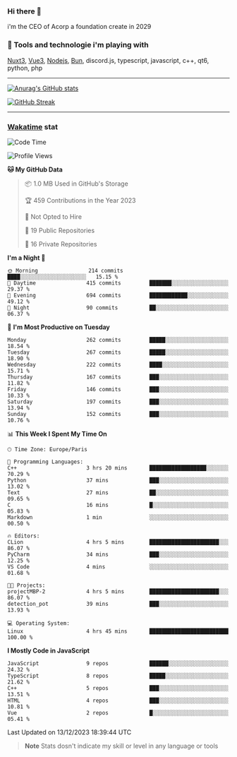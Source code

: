 ### Hi there 👋

i'm the CEO of Acorp a foundation create in 2029  

### 🧰 Tools and technologie i'm playing with

[Nuxt3](https://nuxt.com), [Vue3](https://vuejs.org/), [Nodejs](https://nodejs.org), [Bun](https://bun.sh/), discord.js, typescript, javascript, c++, qt6, python, php

---

[![Anurag's GitHub stats](https://github-readme-stats.vercel.app/api?username=ackimixs&show_icons=true&theme=github_dark&count_private=true)](https://www.ackimixs.xyz)

[![GitHub Streak](https://github-readme-streak-stats.herokuapp.com?user=Ackimixs&theme=github-dark-blue&date_format=j%20M%5B%20Y%5D&mode=weekly)](https://git.io/streak-stats)

---
 
 ### [Wakatime](https://wakatime.com/) stat

<!--START_SECTION:waka-->
![Code Time](http://img.shields.io/badge/Code%20Time-893%20hrs%2051%20mins-blue)

![Profile Views](http://img.shields.io/badge/Profile%20Views-0-blue)

**🐱 My GitHub Data** 

> 📦 1.0 MB Used in GitHub's Storage 
 > 
> 🏆 459 Contributions in the Year 2023
 > 
> 🚫 Not Opted to Hire
 > 
> 📜 19 Public Repositories 
 > 
> 🔑 16 Private Repositories 
 > 
**I'm a Night 🦉** 

```text
🌞 Morning                214 commits         ████░░░░░░░░░░░░░░░░░░░░░   15.15 % 
🌆 Daytime                415 commits         ███████░░░░░░░░░░░░░░░░░░   29.37 % 
🌃 Evening                694 commits         ████████████░░░░░░░░░░░░░   49.12 % 
🌙 Night                  90 commits          ██░░░░░░░░░░░░░░░░░░░░░░░   06.37 % 
```
📅 **I'm Most Productive on Tuesday** 

```text
Monday                   262 commits         █████░░░░░░░░░░░░░░░░░░░░   18.54 % 
Tuesday                  267 commits         █████░░░░░░░░░░░░░░░░░░░░   18.90 % 
Wednesday                222 commits         ████░░░░░░░░░░░░░░░░░░░░░   15.71 % 
Thursday                 167 commits         ███░░░░░░░░░░░░░░░░░░░░░░   11.82 % 
Friday                   146 commits         ███░░░░░░░░░░░░░░░░░░░░░░   10.33 % 
Saturday                 197 commits         ███░░░░░░░░░░░░░░░░░░░░░░   13.94 % 
Sunday                   152 commits         ███░░░░░░░░░░░░░░░░░░░░░░   10.76 % 
```


📊 **This Week I Spent My Time On** 

```text
🕑︎ Time Zone: Europe/Paris

💬 Programming Languages: 
C++                      3 hrs 20 mins       ██████████████████░░░░░░░   70.29 % 
Python                   37 mins             ███░░░░░░░░░░░░░░░░░░░░░░   13.02 % 
Text                     27 mins             ██░░░░░░░░░░░░░░░░░░░░░░░   09.65 % 
C                        16 mins             █░░░░░░░░░░░░░░░░░░░░░░░░   05.83 % 
Markdown                 1 min               ░░░░░░░░░░░░░░░░░░░░░░░░░   00.50 % 

🔥 Editors: 
CLion                    4 hrs 5 mins        ██████████████████████░░░   86.07 % 
PyCharm                  34 mins             ███░░░░░░░░░░░░░░░░░░░░░░   12.25 % 
VS Code                  4 mins              ░░░░░░░░░░░░░░░░░░░░░░░░░   01.68 % 

🐱‍💻 Projects: 
projectMBP-2             4 hrs 5 mins        ██████████████████████░░░   86.07 % 
detection_pot            39 mins             ███░░░░░░░░░░░░░░░░░░░░░░   13.93 % 

💻 Operating System: 
Linux                    4 hrs 45 mins       █████████████████████████   100.00 % 
```

**I Mostly Code in JavaScript** 

```text
JavaScript               9 repos             ██████░░░░░░░░░░░░░░░░░░░   24.32 % 
TypeScript               8 repos             █████░░░░░░░░░░░░░░░░░░░░   21.62 % 
C++                      5 repos             ███░░░░░░░░░░░░░░░░░░░░░░   13.51 % 
HTML                     4 repos             ███░░░░░░░░░░░░░░░░░░░░░░   10.81 % 
Vue                      2 repos             █░░░░░░░░░░░░░░░░░░░░░░░░   05.41 % 
```




 Last Updated on 13/12/2023 18:39:44 UTC
<!--END_SECTION:waka-->

> **Note**
> Stats dosn't indicate my skill or level in any language or tools
